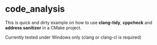 # code_analysis
This is quick and dirty example on how to use **clang-tidy**, **cppcheck** and **address sanitizer** in a CMake project.

Currently tested under Windows only (clang or clang-cl is required)
